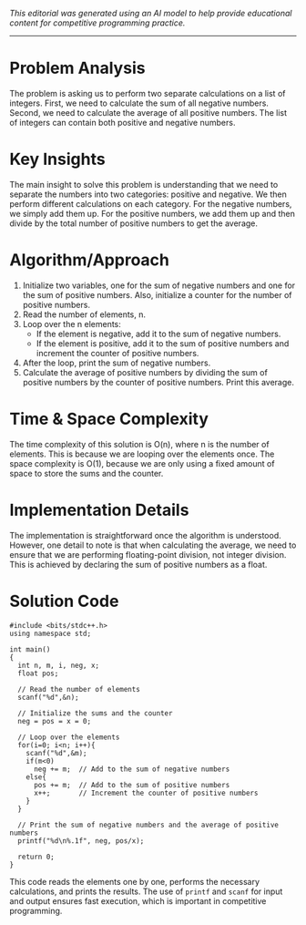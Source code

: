 *This editorial was generated using an AI model to help provide educational content for competitive programming practice.*

---

# Problem Analysis
The problem is asking us to perform two separate calculations on a list of integers. First, we need to calculate the sum of all negative numbers. Second, we need to calculate the average of all positive numbers. The list of integers can contain both positive and negative numbers.

# Key Insights
The main insight to solve this problem is understanding that we need to separate the numbers into two categories: positive and negative. We then perform different calculations on each category. For the negative numbers, we simply add them up. For the positive numbers, we add them up and then divide by the total number of positive numbers to get the average.

# Algorithm/Approach
1. Initialize two variables, one for the sum of negative numbers and one for the sum of positive numbers. Also, initialize a counter for the number of positive numbers.
2. Read the number of elements, n.
3. Loop over the n elements:
   - If the element is negative, add it to the sum of negative numbers.
   - If the element is positive, add it to the sum of positive numbers and increment the counter of positive numbers.
4. After the loop, print the sum of negative numbers.
5. Calculate the average of positive numbers by dividing the sum of positive numbers by the counter of positive numbers. Print this average.

# Time & Space Complexity
The time complexity of this solution is O(n), where n is the number of elements. This is because we are looping over the elements once. The space complexity is O(1), because we are only using a fixed amount of space to store the sums and the counter.

# Implementation Details
The implementation is straightforward once the algorithm is understood. However, one detail to note is that when calculating the average, we need to ensure that we are performing floating-point division, not integer division. This is achieved by declaring the sum of positive numbers as a float.

# Solution Code
```cpp17-gcc
#include <bits/stdc++.h>
using namespace std;

int main() 
{
  int n, m, i, neg, x;
  float pos;

  // Read the number of elements
  scanf("%d",&n);
  
  // Initialize the sums and the counter
  neg = pos = x = 0;
  
  // Loop over the elements
  for(i=0; i<n; i++){
    scanf("%d",&m);
    if(m<0)
      neg += m;  // Add to the sum of negative numbers
    else{
      pos += m;  // Add to the sum of positive numbers
      x++;       // Increment the counter of positive numbers
    }
  }
  
  // Print the sum of negative numbers and the average of positive numbers
  printf("%d\n%.1f", neg, pos/x);
  
  return 0;
}
```
This code reads the elements one by one, performs the necessary calculations, and prints the results. The use of `printf` and `scanf` for input and output ensures fast execution, which is important in competitive programming.